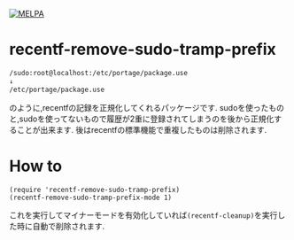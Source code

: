 [![MELPA](https://melpa.org/packages/recentf-remove-sudo-tramp-prefix-badge.svg)](https://melpa.org/#/recentf-remove-sudo-tramp-prefix)

# recentf-remove-sudo-tramp-prefix

```txt
/sudo:root@localhost:/etc/portage/package.use
↓
/etc/portage/package.use
```

のように,recentfの記録を正規化してくれるパッケージです.
sudoを使ったものと,sudoを使ってないもので履歴が2重に登録されてしまうのを後から正規化することが出来ます.
後はrecentfの標準機能で重複したものは削除されます.

# How to

~~~
(require 'recentf-remove-sudo-tramp-prefix)
(recentf-remove-sudo-tramp-prefix-mode 1)
~~~

これを実行してマイナーモードを有効化していれば`(recentf-cleanup)`を実行した時に自動で削除されます.
